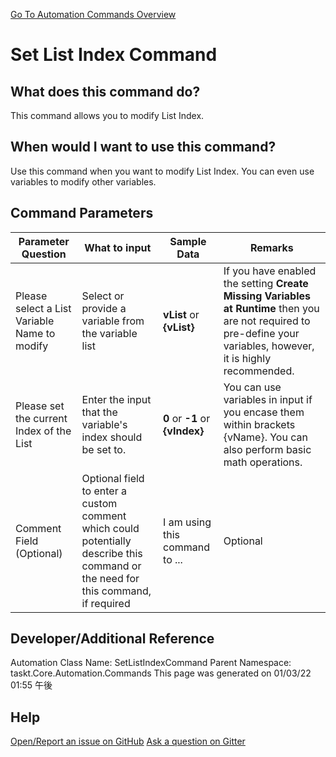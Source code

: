 <!--TITLE: Set List Index Command -->
<!-- SUBTITLE: a command in the List Commands group. -->
[Go To Automation Commands Overview](/automation-commands.md)


# Set List Index Command


## What does this command do?
This command allows you to modify List Index.


## When would I want to use this command?
Use this command when you want to modify List Index.  You can even use variables to modify other variables.


## Command Parameters
| Parameter Question   	| What to input  	|  Sample Data 	| Remarks  	|
| ---                    | ---               | ---           | ---       |
|Please select a List Variable Name to modify|Select or provide a variable from the variable list|**vList** or **{vList}**|If you have enabled the setting **Create Missing Variables at Runtime** then you are not required to pre-define your variables, however, it is highly recommended.|
|Please set the current Index of the List|Enter the input that the variable's index should be set to.|**0** or **-1** or **{vIndex}**|You can use variables in input if you encase them within brackets {vName}.  You can also perform basic math operations.|
|Comment Field (Optional)|Optional field to enter a custom comment which could potentially describe this command or the need for this command, if required|I am using this command to ...|Optional|








## Developer/Additional Reference
Automation Class Name: SetListIndexCommand
Parent Namespace: taskt.Core.Automation.Commands
This page was generated on 01/03/22 01:55 午後


## Help
[Open/Report an issue on GitHub](https://github.com/saucepleez/taskt/issues/new)
[Ask a question on Gitter](https://gitter.im/taskt-rpa/Lobby)
